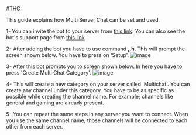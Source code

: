 #THC

This guide explains how Multi Server Chat can be set and used.

1- You can invite the bot to your server from [this link](https://discord.com/api/oauth2/authorize?client_id=968959239219466300&permissions=141197569265&scope=bot). You can also see the bot's support page from [this link](https://discord.gg/xeHB53VYda).

2- After adding the bot you have to use command __,,h__. This will prompt the screen shown below. You have to press on 'Setup'.
![image](https://user-images.githubusercontent.com/85609051/184540623-9d60a3d4-5dc3-4d67-88f8-926515268a81.png)

3- After this bot prompts you to screen shown below. In here you have to press 'Create Multi Chat Category'.
![image](https://user-images.githubusercontent.com/85609051/184540759-6ca8bd52-135c-47c1-9e5d-e451cce1ee93.png)

4- This will create a new category on your server called 'Multichat'. You can create any channel under this category. You have to be as specific as possible while creating the channel name. For example; channels like general and gaming are already present.

5- You can repeat the same steps in any server you want to connect. When you use the same channel name, those channels will be connected to each other from each server.
